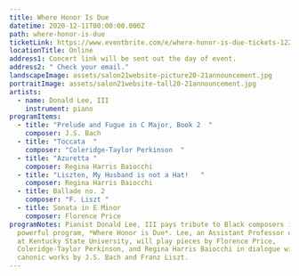 ```yaml
---
title: Where Honor Is Due
datetime: 2020-12-11T00:00:00.000Z
path: where-honor-is-due
ticketLink: https://www.eventbrite.com/e/where-honor-is-due-tickets-122137208679
locationTitle: Online
address1: Concert link will be sent out the day of event.
address2: " Check your email."
landscapeImage: assets/salon21website-picture20-21announcement.jpg
portraitImage: assets/salon21website-tall20-21announcement.jpg
artists:
  - name: Donald Lee, III
    instrument: piano
programItems:
  - title: "Prelude and Fugue in C Major, Book 2  "
    composer: J.S. Bach
  - title: "Toccata  "
    composer: "Coleridge-Taylor Perkinson  "
  - title: "Azuretta "
    composer: Regina Harris Baiocchi
  - title: "Liszten, My Husband is not a Hat!   "
    composer: Regina Harris Baiocchi
  - title: Ballade no. 2
    composer: "F. Liszt "
  - title: Sonata in E Minor
    composer: Florence Price
programNotes: Pianist Donald Lee, III pays tribute to Black composers in his
  powerful program, *Where Honor is Due*. Lee, an Assistant Professor of Piano
  at Kentucky State University, will play pieces by Florence Price,
  Coleridge-Taylor Perkinson, and Regina Harris Baiocchi in dialogue with
  canonic works by J.S. Bach and Franz Liszt.
---
```

